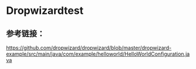 # Dropwizardtest
## 参考链接：
https://github.com/dropwizard/dropwizard/blob/master/dropwizard-example/src/main/java/com/example/helloworld/HelloWorldConfiguration.java
